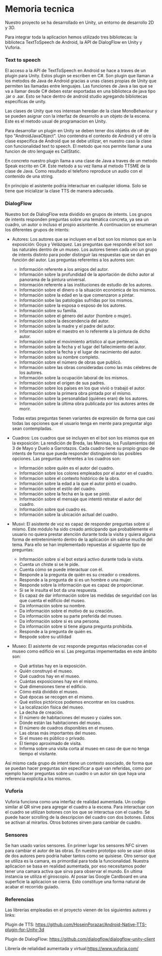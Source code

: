 # Memoria tecnica

Nuestro proyecto se ha desarrollado en Unity, un entorno de desarrollo 2D y 3D.

Para integrar toda la aplicacion hemos utilizado
tres bibliotecas: la biblioteca TextToSpeech de
Android, la API de DialogFlow en Unity y Vuforia.

### Text to speech

El acceso a la API de TextToSpeech en Android
se hace a traves de un plugin para Unity. Estos
plugin se escriben en C#. Son plugin que llaman
a los metodos de Java de Android gracias a
unas clases propias de Unity que permiten las
llamadas entre lenguajes. Las funciones de Java
a las que se va a llamar desde C# deben estar
exportadas en una biblioteca de java tipo .jar
o .aar. Esto se hace dentro de android studio
agregando bibliotecas especificas de unity.

Las clases de Unity que nos interesan heredan de
la clase MonoBehaviour y se pueden asignar con la
interfaz de desarrollo a un objeto de la escena.
Este es el metodo usual de programacion en Unity.

Para desarrollar un plugin en Unity se deben tener
dos objetos de c# de tipo "AndroidJavaObject".
Uno contendra el contexto de Android y el otro 
la clase especifica de Android que se debe utilizar,
en nuestro caso la clase con funcionalidad text to 
speech. El metodo que nos permite llamar a una 
funcion de otro lenguaje es CallStatic.

En concreto nuestro plugin llama a una clase
de Java a traves de un metodo Speak escrito en
C#. Este metodo a su vez llama al metodo TTSME de
la clase de Java. Como resultado el telefono
reproduce un audio con el contenido de una string.

En principio el asistente podria interactuar en
cualquier idioma. Solo se tiene que inicializar
la clase TTS de manera adecuada.

### DialogFlow

Nuestro bot de DialogFlow esta dividido en grupos de intents.
Los grupos de intents responden preguntas sobre una temática concreta, ya sea un cuadro, un autor o incluso el propio asisntente.
A continuacion se enumeran los diferentes grupos de intents:

- Autores:
  Los autores que se incluyen en el bot son los mismos que en la exposición: Goya y Velázquez. Las preguntas que responde el bot son las naturales dentro de un museo. Los autores tienen cada uno un grupo de intents distinto para poder distinguir las respuestas que se dan en función del autor. Las preguntas referentes a los autores son:
  - Información referente a los amigos del autor.
  - Información sobre la profundidad de la aportación de dicho autor al panorama de la pintura universal.
  - Intormación referente a las instituciones de estudio de los autores.
  - Información sobre el dinero o la situación económica de los mismos.
  - Información sobre la edad en la que comenzaron a pintar.
  - Información sobe las patologías sufridas por los mismos.
  - Información sobre la esposa o esposo de los autores.
  - Información sobre su familia.
  - Información sobre el género del autor (hombre o mujer).
  - Información sobre la descendencia del autor.
  - Información sobre la madre y el padre del autor.
  - Información sobre el maestro en lo referente a la pintura de dicho autor.
  - Información sobre el movimiento artístico al que pertenecía.
  - Información sobre la fecha y el lugar del fallecimiento del autor.
  - Información sobre la fecha y el lugar de nacimiento del autor.
  - Información sobre su nombre completo.
  - Información sobre el número de obras que publicó.
  - Información sobre las obras consideradas como las más célebres de los autores.
  - Información sobre la ocupación laboral de los mismos.
  - Información sobre el origen de sus padres.
  - Información sobre los países en los que vivió o trabajó el autor.
  - Información sobre la primera obra pintada por el mismo.
  - Información sobre la personalidad (quiénes eran) de los autores.
  - Información sobre la última obra publicada por los autores antes de morir.

  Todas estas preguntas tienen variantes de expresión de forma que casi todas las opciones que el usuario tenga en mente para preguntar algo sean contempladas.
- Cuadros:
  Los cuadros que se incluyen en el bot son los mismos que en la exposición: La rendición de Breda, las Meninas, los Fusilamientos del 3 de Mayo y Duelo a Garrotazos. Cada cuadro tiene su propio grupo de intents de forma que pueda responder distinguiendo las posibles opciones. Las preguntas referentes a los cuadros son:
  - Información sobre quién es el autor del cuadro.
  - Información sobre los colores empleados por el autor en el cuadro.
  - Informacion sobre el contexto histórico de la obra.
  - Información sobre la edad a la que el autor pintó el cuadro.
  - Información sobre el estilo del cuadro.
  - Información sobre la fecha en la que se pintó.
  - Información sobre el mensaje que intentó retratar el autor del cuadro.
  - Información sobre qué cuadro es.
  - Información sobre la ubicación actual del cuadro.
- Musvi:
  El asistente de voz es capaz de responder preguntas sobre sí mismo. Este módulo ha sido creado anticipando que probablemente el usuario no quiera prestar atención durante toda la visita y quiera alguna forma de entretenimiento dentro de la aplicación sin salirse mucho del tema. Para ello se han implementado repuestas al siguiente tipo de preguntas:
  - Información sobre si el bot estará activo durante toda la visita.
  - Cuenta un chiste si se le pide.
  - Cuenta cómo se puede interactuar con él.
  - Responde a la pregunta de quién es su creador o creadores.
  - Responde a la pregunta de si es un hombre o una mujer.
  - Responde sobre la información que es capaz de proporcionar.
  - Si se le insulta el bot da una respuesta.
  - Es capaz de dar información sobre las medidas de seguridad con las que cuenta el edificio del museo.
  - Da información sobre su nombre.
  - Da información sobre el motivo de su creación.
  - Da información sobre su parte preferida del museo.
  - Da información sobre si es una persona.
  - Da información sobre si tiene alguna pregunta prohibida.
  - Responde a la pregunta de quién es.
  - Respode sobre su utilidad
- Museo:
  El asistente de voz responde preguntas relacionadas con el museo como edificio en sí. Las preguntas impementadas en este ámbito son:
  - Qué artistas hay en la exposición.
  - Quién construyó el museo.
  - Qué cuadros hay en el museo.
  - Cuántas exposiciones hay en el mismo.
  - Qué dimensiones tiene el edificio.
  - Cómo está dividido el museo.
  - Qué épocas se recogen en el mismo.
  - Qué estilos pictóricos podemos encontrar en los cuadros.
  - La localización física del museo.
  - La decha de creación.
  - El número de habitaciones del museo y cúales son.
  - Dónde están las habitaciones del museo.
  - El número de cuadros disponibles en el museo.
  - Las obras más importantes del museo.
  - Si el museo es público o privado.
  - El tiempo aproximado de visita.
  - Informa sobre una visita corta al museo en caso de que no tenga tiempo el visitante.

Así mismo cada grupo de intent tiene un contexto asociado, de forma que se puedan hacer preguntas sin especificar a qué van referidas, como por ejemplo hacer preguntas sobre un cuadro o un autor sin que haya una referencia explícita a los mismos.

### Vuforia

Vuforia funciona como una interfaz de realidad aumentada.
Un codigo similar al QR sirve para agregar el cuadro a la
escena. Para interactuar con el cuadro se utilizan botones
con los que se interactua con el cuadro. Se puede hacer
scrolling de la descripcion del cuadro con dos botones.
Estos se activan al mirarlos. Otros botones sirven para
cambiar de cuadro.

### Sensores

Se han usado varios sensores. En primer lugar los sensores
NFC sirven para cambiar el autor de las obras. En nuestro
prototipo solo se usan obras de dos autores pero podria haber
tantos como se quisiese. Otro sensor que se utiliza es la
camara, es primordial para toda la funcionalidad. Nuestra
aplicacion se basa en realidad aumentada, por eso necesitamos
poder tener una camara activa que sirva para observar el mundo.
En ultima instancia se utiliza el giroscopio. Al posar las
Google Cardboard en una superficie la aplicacion se cierra.
Esto constituye una forma natural de acabar el recorrido guiado.

### Referencias
Las librerías empleadas en el proyecto vienen de los siguientes autores y links:

Plugin de TTS: https://github.com/HoseinPorazar/Android-Native-TTS-plugin-for-Unity-3d

Plugin de DialogFlow: https://github.com/dialogflow/dialogflow-unity-client

Librería de relialidad aumentada y virtual:https://www.vuforia.com/
